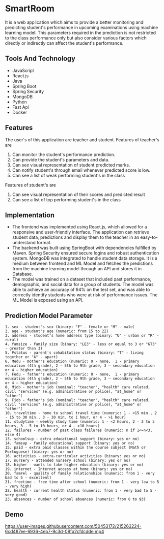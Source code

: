 # SmartRoom
It is a web application which aims to provide a better monitoring and predicting student's performance in upcoming examinations using machine learning model.
This parameters required in the prediction is not restricted to the class performance only but also consider various factors which directly or indirectly can affect the student's performance. 

## Tools And Technology
- JavaScript
- React.js
- Java
- Spring Boot
- Spring Security
- MongoDB
- Python
- Fast Api
- Docker

## Features
The user's of this application are teacher and student.
Features of teacher's are
1. Can monitor the student's performance prediction.
2. Can provide the student's parameters and data.
3. Can see visual representation of student predicted marks.
4. Can notify student's through email whenever predicted score is low.
5. Can see a list of weak performing student's in the class

Features of student's are
1. Can see visual representation of their scores and predicted result
2. Can see a list of top performing student's in the class

## Implementation
- The frontend was implemented using React.js, which allowed for a responsive and user-friendly interface. The application can retrieve student data, predictions and display them to the teacher in an easy-to-understand format. 
- The backend was built using SpringBoot with dependencies fulfilled by Maven. Spring Security ensured secure logins and robust authentication system. MongoDB was integrated to handle student data storage. It is a medium between frontend and ML Model and fetches the predictions from the machine learning model through an API and stores it in Database. 
- The model was trained on a dataset that included past performance, demographic, and social data for a group of students. The model was able to achieve an accuracy of 94% on the test set, and was able to correctly identify students who were at risk of performance issues. The  ML Model is exposed using an API.




## Prediction Model Parameter
```
1. sex - student's sex (binary: "F" - female or "M" - male)
2. age - student's age (numeric: from 15 to 22)
3. address - student's home address type (binary: "U" - urban or "R" - rural)
4. famsize - family size (binary: "LE3" - less or equal to 3 or "GT3" - greater than 3)
5. Pstatus - parent's cohabitation status (binary: "T" - living together or "A" - apart)
6. Medu - mother's education (numeric: 0 - none,  1 - primary education (4th grade), 2 – 5th to 9th grade, 3 – secondary education or 4 – higher education)
7. Fedu - father's education (numeric: 0 - none,  1 - primary education (4th grade), 2 – 5th to 9th grade, 3 – secondary education or 4 – higher education)
8. Mjob - mother's job (nominal: "teacher", "health" care related, civil "services" (e.g. administrative or police), "at_home" or "other")
9. Fjob - father's job (nominal: "teacher", "health" care related, civil "services" (e.g. administrative or police), "at_home" or "other")
10. traveltime - home to school travel time (numeric: 1 - <15 min., 2 - 15 to 30 min., 3 - 30 min. to 1 hour, or 4 - >1 hour)
11. studytime - weekly study time (numeric: 1 - <2 hours, 2 - 2 to 5 hours, 3 - 5 to 10 hours, or 4 - >10 hours)
12. failures - number of past class failures (numeric: n if 1<=n<3, else 4)
13. schoolsup - extra educational support (binary: yes or no)
14. famsup - family educational support (binary: yes or no)
15. paid - extra paid classes within the course subject (Math or Portuguese) (binary: yes or no)
16. activities - extra-curricular activities (binary: yes or no)
17. nursery - attended nursery school (binary: yes or no)
18. higher - wants to take higher education (binary: yes or no)
19. internet - Internet access at home (binary: yes or no)
20. famrel - quality of family relationships (numeric: from 1 - very bad to 5 - excellent)
21. freetime - free time after school (numeric: from 1 - very low to 5 - very high)
22. health - current health status (numeric: from 1 - very bad to 5 - very good)
23. absences - number of school absences (numeric: from 0 to 93)
```
## Demo


https://user-images.githubusercontent.com/50453172/215263224-6cd487ee-6936-4eb7-9c3d-09fa2cfdcdde.mp4


